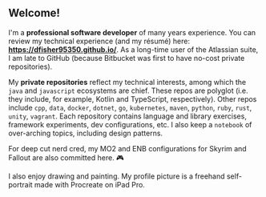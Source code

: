 <!--
**dfisher95350/dfisher95350** is a ✨ _special_ ✨ repository because its `README.md` (this file) appears on your GitHub profile.

Here are some ideas to get you started:

- 🔭 I’m currently working on ...
- 🌱 I’m currently learning ...
- 👯 I’m looking to collaborate on ...
- 🤔 I’m looking for help with ...
- 💬 Ask me about ...
- 📫 How to reach me: ...
- 😄 Pronouns: ...
- ⚡ Fun fact: ...
-->

## Welcome!

I'm a **professional software developer** of many years experience. You can review my technical experience (and my résumé) here: **https://dfisher95350.github.io/**. As a long-time user of the Atlassian suite, I am late to GitHub (because Bitbucket was first to have no-cost private repositories).

My **private repositories** reflect my technical interests, among which the `java` and `javascript` ecosystems are chief. These repos are polyglot (i.e. they include, for example, Kotlin and TypeScript, respectively).  Other repos include `cpp`, `data`, `docker`, `dotnet`, `go`, `kubernetes`, `maven`, `python`, `ruby`, `rust`, `unity`, `vagrant`. Each repository contains language and library exercises, framework experiments, dev configurations, etc. I also keep a `notebook` of over-arching topics, including design patterns. 

For deep cut nerd cred, my MO2 and ENB configurations for Skyrim and Fallout are also committed here. :video_game:

I also enjoy drawing and painting. My profile picture is a freehand self-portrait made with Procreate on iPad Pro.

